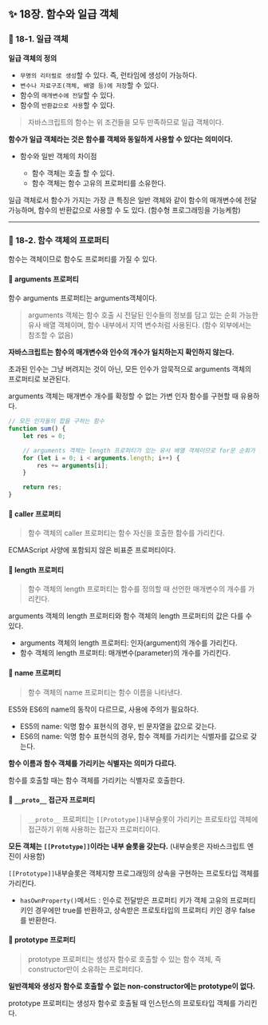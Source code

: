 ## ✨ 18장. 함수와 일급 객체

### 📌 18-1. 일급 객체

**일급 객체의 정의**

- `무명의 리터럴로 생성`할 수 있다. 즉, 런타임에 생성이 가능하다.
- `변수나 자료구조(객체, 배열 등)에 저장`할 수 있다.
- 함수의 `매개변수에 전달`할 수 있다.
- 함수의 `반환값으로 사용`할 수 있다.

> 자바스크립트의 함수는 위 조건들을 모두 만족하므로 일급 객체이다.

**함수가 일급 객체라는 것은 함수를 객체와 동일하게 사용할 수 있다는 의미이다.**

- 함수와 일반 객체의 차이점

  - 함수 객체는 호출 할 수 있다.
  - 함수 객체는 함수 고유의 프로퍼티를 소유한다.

일급 객체로서 함수가 가지는 가장 큰 특징은 일반 객체와 같이 함수의 매개변수에 전달가능하며, 함수의 반환값으로 사용할 수 도 있다. (함수형 프로그래밍을 가능케함)

---

### 📌 18-2. 함수 객체의 프로퍼티

함수는 객체이므로 함수도 프로퍼티를 가질 수 있다.

#### 🔎 arguments 프로퍼티

함수 arguments 프로퍼티는 arguments객체이다.

> arguments 객체는 함수 호출 시 전달된 인수들의 정보를 담고 있는 순회 가능한 유사 배열 객체이며, 함수 내부에서 지역 변수처럼 사용된다. (함수 외부에서는 참조할 수 없음)

**자바스크립트는 함수의 매개변수와 인수의 개수가 일치하는지 확인하지 않는다.**

초과된 인수는 그냥 버려지는 것이 아닌, 모든 인수가 암묵적으로 arguments 객체의 프로퍼티로 보관된다.

arguments 객체는 매개변수 개수를 확정할 수 없는 가변 인자 함수를 구현할 때 유용하다.

```js
// 모든 인자들의 합을 구하는 함수
function sum() {
	let res = 0;

	// arguments 객체는 length 프로퍼티가 있는 유사 배열 객체이므로 for문 순회가 가능함
	for (let i = 0; i < arguments.length; i++) {
		res += arguments[i];
	}

	return res;
}
```

#### 🔎 caller 프로퍼티

> 함수 객체의 caller 프로퍼티는 함수 자신을 호출한 함수를 가리킨다.

ECMAScript 사양에 포함되지 않은 비표준 프로퍼티이다.

#### 🔎 length 프로퍼티

> 함수 객체의 length 프로퍼티는 함수를 정의할 때 선언한 매개변수의 개수를 가리킨다.

arguments 객체의 length 프로퍼티와 함수 객체의 length 프로퍼티의 값은 다를 수 있다.

- arguments 객체의 length 프로퍼티: 인자(argument)의 개수를 가리킨다.
- 함수 객체의 length 프로퍼티: 매개변수(parameter)의 개수를 가리킨다.

#### 🔎 name 프로퍼티

> 함수 객체의 name 프로퍼티는 함수 이름을 나타낸다.

ES5와 ES6의 name의 동작이 다르므로, 사용에 주의가 필요하다.

- ES5의 name: 익명 함수 표현식의 경우, 빈 문자열을 값으로 갖는다.
- ES6의 name: 익명 함수 표현식의 경우, 함수 객체를 가리키는 식별자를 값으로 갖는다.

**함수 이름과 함수 객체를 가리키는 식별자는 의미가 다르다.**

함수를 호출할 때는 함수 객체를 가리키는 식별자로 호출한다.

#### 🔎 `__proto__` 접근자 프로퍼티

> `__proto__` 프로퍼티는 `[[Prototype]]`내부슬롯이 가리키는 프로토타입 객체에 접근하기 위해 사용하는 접근자 프로퍼티이다.

**모든 객체는 `[[Prototype]]`이라는 내부 슬롯을 갖는다.** (내부슬롯은 자바스크립트 엔진이 사용함)

`[[Prototype]]`내부슬롯은 객체지향 프로그래밍의 상속을 구현하는 프로토타입 객체를 가리킨다.

- `hasOwnProperty()`메서드 : 인수로 전달받은 프로퍼티 키가 객체 고유의 프로퍼티 키인 경우에만 true를 반환하고, 상속받은 프로토타입의 프로퍼티 키인 경우 false를 반환한다.

#### 🔎 prototype 프로퍼티

> prototype 프로퍼티는 생성자 함수로 호출할 수 있는 함수 객체, 즉 constructor만이 소유하는 프로퍼티다.

**일반객체와 생성자 함수로 호출할 수 없는 non-constructor에는 prototype이 없다.**

prototype 프로퍼티는 생성자 함수로 호출될 때 인스턴스의 프로토타입 객체를 가리킨다.
